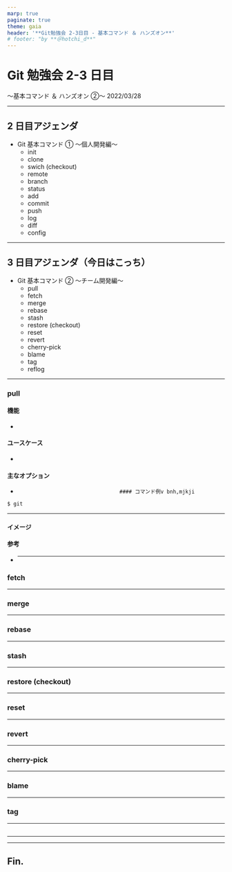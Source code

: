 ```yaml
---
marp: true
paginate: true
theme: gaia
header: '**Git勉強会 2-3日目 - 基本コマンド ＆ ハンズオン**'
# footer: "by **＠hotchi_d**"
---
```


# Git 勉強会 2-3 日目

〜基本コマンド ＆ ハンズオン ②〜
2022/03/28

---

## 2 日目アジェンダ

- Git 基本コマンド ① 〜個人開発編〜
  - init
  - clone
  - swich (checkout)
  - remote
  - branch
  - status
  - add
  - commit
  - push
  - log
  - diff
  - config

---

## 3 日目アジェンダ（今日はこっち）

- Git 基本コマンド ② 〜チーム開発編〜
  - pull
  - fetch
  - merge
  - rebase
  - stash
  - restore (checkout)
  - reset
  - revert
  - cherry-pick
  - blame
  - tag
  - reflog

---

### pull

#### 機能

-

#### ユースケース

-

#### 主なオプション

-                                      #### コマンド例v bnh,mjkji

```bash
$ git
```

---

#### イメージ

#### 参考

- ***

### fetch

---

### merge

---

### rebase

---

### stash

---

### restore (checkout)

---

### reset

---

### revert

---

### cherry-pick

---

### blame

---

### tag

---

##

---

<style scoped>
  section { font-size: 190%; }
</style>

---

## Fin.
